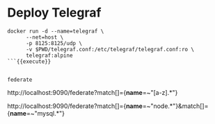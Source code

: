 # Deploy Telegraf



```
docker run -d --name=telegraf \
      --net=host \
      -p 8125:8125/udp \
      -v $PWD/telegraf.conf:/etc/telegraf/telegraf.conf:ro \
      telegraf:alpine
```{{execute}}


federate
```
http://localhost:9090/federate?match[]={__name__=~"[a-z].*"}

http://localhost:9090/federate?match[]={__name__=~"node.*"}&match[]={__name__=~"mysql.*"}

```

